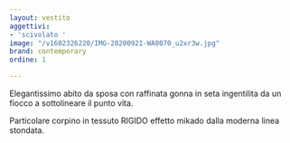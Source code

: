 ```yaml
---
layout: vestito
aggettivi:
- 'scivolato '
image: "/v1602326220/IMG-20200921-WA0070_u2xr3w.jpg"
brand: contemporary
ordine: 1

---
```

Elegantissimo abito da sposa con raffinata gonna in seta ingentilita da un fiocco a sottolineare il punto vita.

Particolare corpino in tessuto RIGIDO effetto mikado dalla moderna linea stondata.